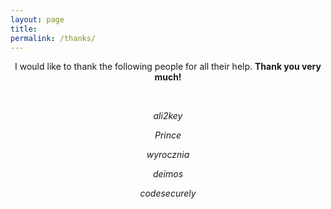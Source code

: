 ```yaml
---
layout: page
title: 
permalink: /thanks/
---
```


<center>
I would like to thank the following people for all their help. <b>Thank you very much!</b> 
<p>&nbsp;</p>

<p><i>ali2key</i></p>
<p><i>Prince</i></p>
<p><i>wyrocznia</i></p>
<p><i>deimos</i></p>
<p><i>codesecurely</i></p>

</center>
